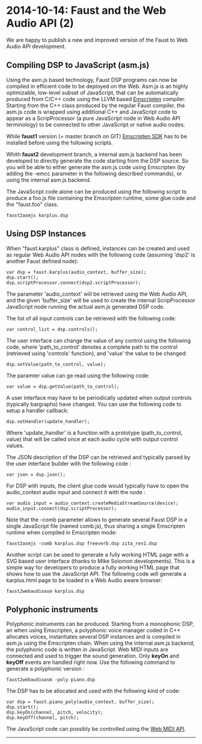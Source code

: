 # **2014-10-14:** Faust and the Web Audio API (2)

We are happy to publish a new and improved version of the Faust to Web Audio API development.

## Compiling DSP to JavaScript (asm.js)

Using the asm.js based technology, Faust DSP programs can now be compiled in efficient code to be deployed on the Web. Asm.js is an highly optimizable, low-level subset of JavaScript, that can be automatically produced from C/C++ code using the LLVM based [Emscripten](http://kripken.github.io/emscripten-site/) compiler. Starting from the C++ class produced by the regular Faust compiler, the asm.js code is wrapped using additional C++ and JavaScript code to appear as a ScripProcessor (a pure JavaScript node in Web Audio API terminology) to be connected to other JavaScript or native audio nodes.

While **faust1**  version (= master branch on GIT) [Emscripten SDK](http://kripken.github.io/emscripten-site/docs/getting_started/downloads.html) has to be installed before using the following scripts.

Whith **faust2** development branch, a internal asm.js backend has been developed to directly generate the code starting from the DSP source. So you will be able to either generate the asm.js code using Emscripten (by adding the -emcc parameter in the following described commands), or using the internal asm.js backend.

The JavaScript code alone can be produced using the following script to produce a foo.js file containing the Emscripten runtime, some glue code and the "faust.foo" class.

    faust2asmjs karplus.dsp

## Using DSP Instances

When "faust.karplus" class is defined, instances can be created and used as regular Web Audio API nodes with the following code (assuming 'dsp2' is another Faust defined node):

    var dsp = faust.karplus(audio_context, buffer_size);
    dsp.start();
    dsp.scriptProcessor.connect(dsp2.scriptProcessor);
 

The parameter 'audio_context' will be retrieved using the Web Audio API, and the given 'buffer_size' will be used to create the internal ScripProcessor JavaScript node running the actual asm.js generated DSP code. 

The list of all input controls can be retrieved with the following code:

    var control_list = dsp.controls();

The user interface can change the value of any control using the following code, where 'path_to_control' denotes a complete path to the control (retrieved using 'controls' function), and 'value' the value to be changed:  

    dsp.setValue(path_to_control, value);

The paramter value can ge read using the following code:

    var value = dsp.getValue(path_to_control);

A user interface may have to be periodically updated when output controls (typically bargraphs) have changed. You can use the following code to setup a handler callback:

    dsp.setHandler(update_handler);
  
Where 'update_handler' is a function with a prototype (path_to_control, value) that will be called once at each audio cycle with output control values.

The JSON description of the DSP can be retrieved and typically parsed by the user interface builder with the following code : 

    var json = dsp.json();

For DSP with inputs, the client glue code would typically have to open the audio_context audio input and connect it with the node : 

    var audio_input = audio_context.createMediaStreamSource(device);
    audio_input.connect(dsp.scriptProcessor);
 

Note that the -comb parameter allows to generate several Faust DSP in a single JavaScript file (named comb.js), thus sharing a single Emscripten runtime when compiled in Emscripten mode:

    faust2asmjs -comb karplus.dsp freeverb.dsp zita_rev1.dsp 

Another script can be used to generate a fully working HTML page with a SVG based user interface (thanks to Mike Solomon developments). This is a simple way for developers to produce a fully working HTML page that shows how to use the JavaScript API. The following code will generate a karplus.html page to be loaded in a Web Audio aware browser:

    faust2webaudioasm karplus.dsp 
    
## Polyphonic instruments 

Polyphonic instruments can be produced. Starting from a monophonic DSP, an when using Emscripten, a polyphonic voice manager coded in C++ allocates voices, instantiates several DSP instances and is compiled in asm.js using the Emscripten chain. When using the internal asm.js backend, the polyphonic code is written in JavaScript. Web MIDI inputs are connected and used to trigger the sound generation. Only **keyOn** and **keyOff** events are handled right now. Use the following command to generate a polyphonic version :

    faust2webaudioasm -poly piano.dsp 
 
The DSP has to be allocated and used with the following kind of code:

    var dsp = faust.piano_poly(audio_context, buffer_size);
    dsp.start();
    dsp.keyOn(channel, pitch, velocity);
    dsp.keyOff(channel, pitch);

The JavaScript code can possibly be controlled using the [Web MIDI API](https://www.w3.org/TR/webmidi/).

---
